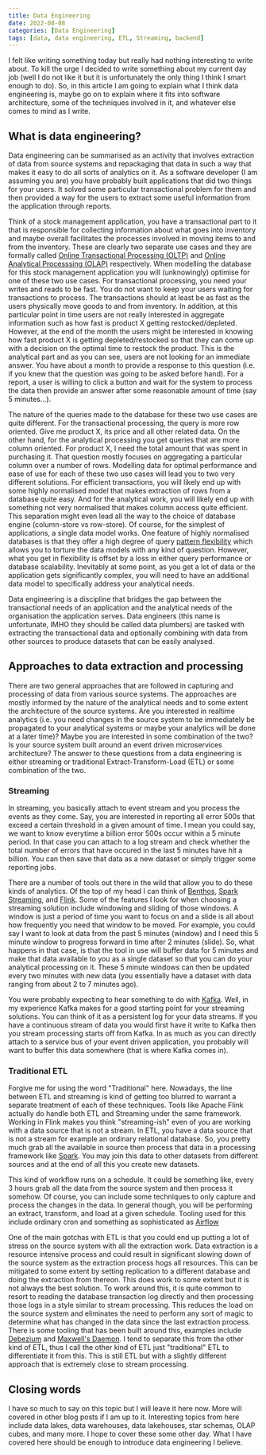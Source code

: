 ```yaml
---
title: Data Engineering
date: 2022-08-08
categories: [Data Engineering]
tags: [data, data engineering, ETL, Streaming, backend]
---
```


I felt like writing something today but really had nothing interesting to write about.
To kill the urge I decided to write something about my current day job (well I do not
like it but it is unfortunately the only thing I think I smart enough to do). So, in
this article I am going to explain what I think data engineering is, maybe go on to
explain where it fits into software architecture, some of the techniques involved in
it, and whatever else comes to mind as I write.

## What is data engineering?

Data engineering can be summarised as an activity that involves extraction of data
from source systems and repackaging that data in such a way that makes it easy to
do all sorts of analytics on it. As a software developer (I am assuming you are)
you have probably built applications that did two things for your users. It solved
some particular transactional problem for them and then provided a way for the
users to extract some useful information from the application through reports.

Think of a stock management application, you have a transactional part to it that
is responsible for collecting information about what goes into inventory and maybe
overall facilitates the processes involved in moving items to and from the
inventory. These are clearly two separate use cases and they are formally called
[Online Transactional Processing (OLTP)](https://en.wikipedia.org/wiki/Online_transaction_processing)
and [Online Analytical Processsing (OLAP)](https://en.wikipedia.org/wiki/Online_analytical_processing)
respectively. When modelling the database for this stock management application you
will (unknowingly) optimise for one of these two use cases. For transactional
processing, you need your writes and reads to be fast. You do not want to keep
your users waiting for transactions to process. The transactions should at least
be as fast as the users physically move goods to and from inventory. In addition,
at this particular point in time users are not really interested in aggregate
information such as how fast is product X getting restocked/depleted. However, at the
end of the month the users might be interested in knowing how fast product X
is getting depleted/restocked so that they can come up with a decision on the
optimal time to restock the product. This is the analytical part and as you can
see, users are not looking for an immediate answer. You have about a month to
provide a response to this question (i.e. if you knew that the question was
going to be asked before hand). For a report, a user is willing to click a
button and wait for the system to process the data then provide an answer
after some reasonable amount of time (say 5 minutes...).

The nature of the queries made to the database for these two use cases are quite
different. For the transactional processing, the query is more row oriented.
Give me product X, its price and all other related data. On the other hand, for
the analytical processing you get queries that are more column oriented.
For product X, I need the total amount that was spent in purchasing it. That
question mostly focuses on aggregating a particular column over a number
of rows. Modelling data for optimal performance and ease of use for each of these two
use cases will lead you to two very different solutions. For efficient
transactions, you will likely end up with some highly normalised model that
makes extraction of rows from a database quite easy. And for the analytical
work, you will likely end up with something not very normalised that makes
column access quite efficient. This separation might even lead all the way
to the choice of database engine (column-store vs row-store). Of course,
for the simplest of applications, a single data model works. One feature of
highly normalised databases is that they offer a high degree of query
[pattern flexibility](https://www.alexdebrie.com/posts/choosing-a-database-with-pie/#introducing-the-pie-theorem)
which allows you to torture the data models with any kind of question. However,
what you get in flexibility is offset by a loss in either query performance or
database scalability. Inevitably at some point, as you get a lot of data or
the application gets significantly complex, you will need to have an additional
data model to specifically address your analytical needs.

Data engineering is a discipline that bridges the gap between the transactional
needs of an application and the analytical needs of the organisation the
application serves. Data engineers (this name is unfortunate, IMHO they should
be called data plumbers) are tasked with extracting the transactional data
and optionally combining with data from other sources to produce datasets that
can be easily analysed.

## Approaches to data extraction and processing

There are two general approaches that are followed in capturing and processing
of data from various source systems. The approaches are mostly informed by the
nature of the analytical needs and to some extent the architecture of the source
systems. Are you interested in realtime analytics (i.e. you need changes in the
source system to be immediately be propagated to your analytical systems or maybe
your analytics will be done at a later time)? Maybe you are interested in some
combination of the two? Is your source system built around an event driven
microservices architecture? The answer to these questions from a data engineering
is either streaming or traditional Extract-Transform-Load (ETL) or some combination
of the two.

### Streaming

In streaming, you basically attach to event stream and you process the events
as they come. Say, you are interested in reporting all error 500s that exceed
a certain threshold in a given amount of time. I mean you could say, we want
to know everytime a billion error 500s occur within a 5 minute period. In that
case you can attach to a log stream and check whether the total number of errors
that have occured in the last 5 minutes have hit a billion. You can then save
that data as a new dataset or simply trigger some reporting jobs.

There are a number of tools out there in the wild that allow you to do these
kinds of analytics. Of the top of my head I can think of
[Benthos](https://github.com/benthosdev/benthos),
[Spark Streaming](https://spark.apache.org/streaming/), and
[Flink](https://flink.apache.org/). Some of the features I look for when choosing
a streaming solution include windowing and sliding of those windows. A window is
just a period of time you want to focus on and a slide is all about how frequently
you need that window to be moved. For example, you could say I want to look
at data from the past 5 minutes (window) and I need this 5 minute window to
progress forward in time after 2 minutes (slide). So, what happens in that
case, is that the tool in use will buffer data for 5 minutes and make that
data available to you as a single dataset so that you can do your analytical
processing on it. These 5 minute windows can then be updated every two minutes
with new data (you essentially have a dataset with data ranging from about 2
to 7 minutes ago).

You were probably expecting to hear something to do with
[Kafka](https://https://kafka.apache.org/). Well, in my experience Kafka
makes for a good starting point for your streaming solutions. You can
think of it as a persistent log for your data streams. If you have
a continuous stream of data you would first have it write to Kafka then
you stream processing starts off from Kafka. In as much as you can directly
attach to a service bus of your event driven application, you probably will
want to buffer this data somewhere (that is where Kafka comes in).

### Traditional ETL

Forgive me for using the word "Traditional" here. Nowadays, the line
between ETL and streaming is kind of getting too blurred to warrant a
separate treatment of each of these techniques. Tools like Apache Flink
actually do handle both ETL and Streaming under the same framework.
Working in Flink makes you think "streaming-ish" even of you are working
with a data source that is not a stream. In ETL, you have a data source
that is not a stream for example an ordinary relational database.
So, you pretty much grab all the available in source then process that
data in a processing framework like [Spark](https://spark.apache.org).
You may join this data to other datasets from different sources and at
the end of all this you create new datasets.

This kind of workflow runs on a schedule. It could be something like,
every 3 hours grab all the data from the source system and then
process it somehow. Of course, you can include some techniques to
only capture and process the changes in the data. In general though,
you will be performing an extract, transform, and load at a given
schedule. Tooling used for this include ordinary cron and something
as sophisticated as [Airflow](https://airflow.apache.org/)

One of the main gotchas with ETL is that you could end up putting
a lot of stress on the source system with all the extraction work.
Data extraction is a resource intensive process and could result
in significant slowing down of the source system as the extraction
process hogs all resources. This can be mitigated to some extent
by setting replication to a different database and doing the extraction
from thereon. This does work to some extent but it is not always
the best solution. To work around this, it is quite common to resort
to reading the database transaction log directly and then processing
those logs in a style similar to stream processing. This reduces
the load on the source system and eliminates the need to perform any
sort of magic to determine what has changed in the data since the
last extraction process. There is some tooling that has been built
around this, examples include [Debezium](https://debezium.io) and
[Maxwell's Daemon](https://maxwells-daemon.io). I tend to separate
this from the other kind of ETL, thus I call the other kind of
ETL just "traditional" ETL to differentiate it from this. This is
still ETL but with a slightly different approach that is extremely
close to stream processing.

## Closing words

I have so much to say on this topic but I will leave it here now.
More will covered in other blog posts if I am up to it. Interesting
topics from here include data lakes, data warehouses, data lakehouses,
star schemas, OLAP cubes, and many more. I hope to cover these some
other day. What I have covered here should be enough to introduce
data engineering I believe.
